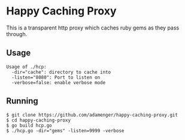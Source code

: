# Happy Caching Proxy

This is a transparent http proxy which caches ruby gems as they pass through.

## Usage
```
Usage of ./hcp:
  -dir="cache": directory to cache into
  -listen="8080": Port to listen on
  -verbose=false: enable verbose mode
```

## Running
```
$ git clone https://github.com/adamenger/happy-caching-proxy.git
$ cd happy-caching-proxy
$ go build hcp.go
$ ./hcp.go -dir="gems" -listen=9999 -verbose
```
